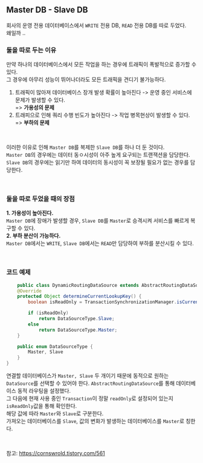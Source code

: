## Master DB - Slave DB
 
회사의 운영 전용 데이터베이스에서 `WRITE` 전용 DB, `READ` 전용 DB를 따로 두었다.  
왜일까 ..  

### 둘을 따로 두는 이유   
만약 하나의 데이터베이스에서 모든 작업을 하는 경우에 트래픽이 폭발적으로 증가할 수 있다.  
그 경우에 아무리 성능이 뛰어나더라도 모든 트래픽을 견디기 불가능하다.   

1. 트래픽이 많아져 데이터베이스 장개 발생 확률이 높아진다 -> 운영 중인 서비스에 문제가 발생할 수 있다.    
=> **가용성의 문제**     
2. 트래피으로 인해 쿼리 수행 빈도가 높아진다 -> 작업 병목현상이 발생할 수 있다.   
=> **부하의 문제**  

<br/>

이러한 이유로 인해 `Master DB`를 복제한 `Slave DB`를 하나 더 둔 것이다.    
`Master DB`의 경우에는 데이터 동ㅇ시성이 아주 높게 요구되는 트랜잭션을 담당한다.    
`Slave DB`의 경우에는 읽기만 하여 데이터의 동시성이 꼭 보장될 필요가 없는 경우를 담당한다.  

<br/>

### 둘을 따로 두었을 때의 장점 

**1. 가용성이 높아진다.**   
`Master DB`에 장애가 발생할 경우, `Slave DB`를 `Master`로 승격시켜 서비스를 빠르게 복구할 수 있다.  
**2. 부하 분산이 가능하다.**    
`Master DB`에서는 `WRITE`, `Slave DB`에서는 `READ`만 담당하여 부하를 분산시킬 수 있다.

<br/>

### 코드 예제   
```java
    public class DynamicRoutingDataSource extends AbstractRoutingDataSource {
    @Override
    protected Object determineCurrentLookupKey() {
        boolean isReadOnly = TransactionSynchronizationManager.isCurrentTransactionReadOnly();

        if (isReadOnly)
            return DataSourceType.Slave;
        else
            return DataSourceType.Master;
    }

    public enum DataSourceType {
        Master, Slave
    }
}
```

연결할 데이터베이스가 `Master, Slave` 두 개이기 때문에 동적으로 원하는 `DataSource`를 선택할 수 있어야 한다.
`AbstractRoutingDataSource`를 통해 데이터베이스 동적 라우팅을 설정했다.  
그 다음에 현재 사용 중인 `Transaction`이 정말 `readOnly`로 설정되어 있는지 `isReadOnly`값을 통해 확인한다.  
해당 값에 따라 `Master`와 `Slave`로 구분한다.    
가져오는 데이터베이스를 `Slave`, 값의 변화가 발생하는 데이터베이스를 `Master`로 칭한다.  

<br/>

참고: https://cornswrold.tistory.com/561
